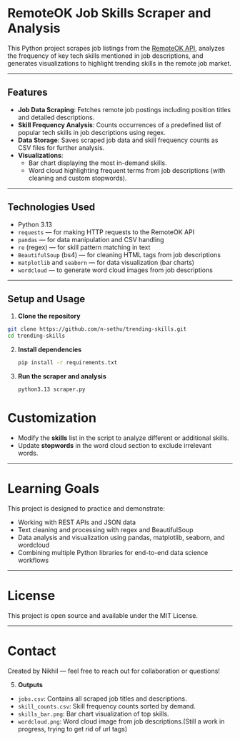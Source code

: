 # RemoteOK Job Skills Scraper and Analysis

This Python project scrapes job listings from the [RemoteOK API](https://remoteok.com/api), analyzes the frequency of key tech skills mentioned in job descriptions, and generates visualizations to highlight trending skills in the remote job market.

---

## Features

- **Job Data Scraping**: Fetches remote job postings including position titles and detailed descriptions.
- **Skill Frequency Analysis**: Counts occurrences of a predefined list of popular tech skills in job descriptions using regex.
- **Data Storage**: Saves scraped job data and skill frequency counts as CSV files for further analysis.
- **Visualizations**:
  - Bar chart displaying the most in-demand skills.
  - Word cloud highlighting frequent terms from job descriptions (with cleaning and custom stopwords).

---

## Technologies Used

- Python 3.13
- `requests` — for making HTTP requests to the RemoteOK API
- `pandas` — for data manipulation and CSV handling
- `re` (regex) — for skill pattern matching in text
- `BeautifulSoup` (bs4) — for cleaning HTML tags from job descriptions
- `matplotlib` and `seaborn` — for data visualization (bar charts)
- `wordcloud` — to generate word cloud images from job descriptions

---

## Setup and Usage

1. **Clone the repository**

```bash
git clone https://github.com/n-sethu/trending-skills.git
cd trending-skills 
```

2. **Install dependencies**
   
   ```bash
   pip install -r requirements.txt
   ```

4. **Run the scraper and analysis**
   ```bash
   python3.13 scraper.py
   ```

  # Customization

- Modify the **skills** list in the script to analyze different or additional skills.  
- Update **stopwords** in the word cloud section to exclude irrelevant words.

---

# Learning Goals

This project is designed to practice and demonstrate:

- Working with REST APIs and JSON data  
- Text cleaning and processing with regex and BeautifulSoup  
- Data analysis and visualization using pandas, matplotlib, seaborn, and wordcloud  
- Combining multiple Python libraries for end-to-end data science workflows

---

# License

This project is open source and available under the MIT License.

---

# Contact

Created by Nikhil — feel free to reach out for collaboration or questions!

5.	**Outputs**
- `jobs.csv`: Contains all scraped job titles and descriptions.
- `skill_counts.csv`: Skill frequency counts sorted by demand.
- `skills_bar.png`: Bar chart visualization of top skills.
- `wordcloud.png`: Word cloud image from job descriptions.(Still a work in progress, trying to get rid of url tags)
